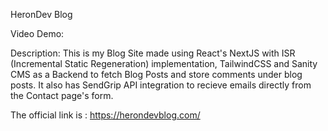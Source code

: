 HeronDev Blog

Video Demo: [<URL HERE>](https://youtu.be/vUdoX6YJTu0)

Description: This is my Blog Site made using React's NextJS with ISR (Incremental Static Regeneration) implementation, TailwindCSS and Sanity CMS as a Backend to fetch Blog Posts and store comments under blog posts. It also has SendGrip API integration to recieve emails directly from the Contact page's form.

The official link is : https://herondevblog.com/

